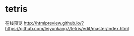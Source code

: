 # tetris
在线预览
http://htmlpreview.github.io/?https://github.com/leiyunkang7/tetris/edit/master/index.html
